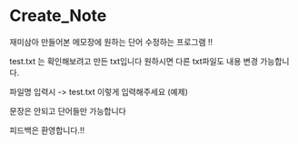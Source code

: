 # Create_Note
재미삼아 만들어본 메모장에 원하는 단어 수정하는 프로그램 !! 


test.txt 는 확인해보려고 만든 txt입니다 원하시면 다른 txt파일도 내용 변경 가능합니다.

파일명 입력시 -> test.txt 이렇게 입력해주세요 (예제)

문장은 안되고 단어들만 가능합니다 

피드백은 환영합니다.!!
